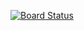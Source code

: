 [![Board Status](https://dev.azure.com/terry0632/0fa9a555-f2c7-4899-9332-43e9b5585487/55e65876-0827-4ac8-b9c1-80143b6f3416/_apis/work/boardbadge/3a3b7dcb-f3b7-4150-9e0c-68d5ac4fdf53)](https://dev.azure.com/terry0632/0fa9a555-f2c7-4899-9332-43e9b5585487/_boards/board/t/55e65876-0827-4ac8-b9c1-80143b6f3416/Microsoft.RequirementCategory)